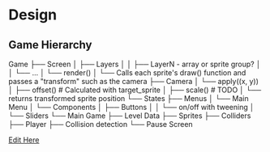# Design

## Game Hierarchy

Game
├── Screen
│   ├── Layers
│   │   ├── LayerN - array or sprite group? 
│   │   └── ...
│   └── render()
│       └── Calls each sprite's draw() function and passes a "transform" such as the camera
├── Camera
│   └── apply((x, y))
│       ├── offset() # Calculated with target_sprite
│       ├── scale() # TODO
│       └── returns transformed sprite position 
└── States
    ├── Menus
    │   └── Main Menu
    │       └── Components
    │           ├── Buttons
    │           │   └── on/off with tweening
    │           └── Sliders
    └── Main Game
        ├── Level Data
        ├── Sprites
        ├── Colliders
        ├── Player
        ├── Collision detection
        └── Pause Screen

[Edit Here](https://tree.nathanfriend.io/?s=(%27opIns!(%27fancy!true~fullPatFtYilingSlasFrootDot!true)~K(%27K%27Game3ULVRLVN%20-ZrYy%20orWgroup%3F%205...0rHdAQ5Call7each94%227dYw2funcI6and%20passe7a%20%5C%27E%5C%279uchZ7thjcamAa3CamAa0apply%7B%7Bx%2C%20y%7D%7D5offsetJCalculabd8arget_s45scaleJTODO5return7EedWposiI63Stabs0MHuRkMHu5*CompXHtR**ButtXR***X%2Foff8weHing5**SlidAs0kGame5Level%20Data5S4RCollidARPlV5Collisio6debcIn5PausjU3%27)~vAsiX!%271%27)*%20%2003*2Q%203%5Cn*4prib50*6n%207s%208%20with%20t9%20sAerEtYnsformFh!false~HenItioJ2%23%20Ksource!Q%7B%7DRs5UScreH0VayAW94%20XonYraZ%20abteje%20kMai6%01kjbZYXWVURQKJIHFEA987654320*)